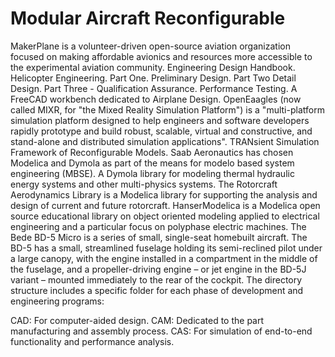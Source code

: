 # Modular Aircraft Reconfigurable

MakerPlane is a volunteer-driven open-source aviation organization focused on making affordable avionics and resources more accessible to the experimental aviation community. Engineering Design Handbook. Helicopter Engineering. Part One. Preliminary Design. Part Two Detail Design. Part Three - Qualification Assurance. Performance Testing. A FreeCAD workbench dedicated to Airplane Design. OpenEaagles (now called MIXR, for "the Mixed Reality Simulation Platform") is a "multi-platform simulation platform designed to help engineers and software developers rapidly prototype and build robust, scalable, virtual and constructive, and stand-alone and distributed simulation applications". TRANsient Simulation Framework of Reconfigurable Models. Saab Aeronautics has chosen Modelica and Dymola as part of the means for modelo based system engineering (MBSE). A Dymola library for modeling thermal hydraulic energy systems and other multi-physics systems. The Rotorcraft Aerodynamics Library is a Modelica library for supporting the analysis and design of current and future rotorcraft. HanserModelica is a Modelica open source educational library on object oriented modeling applied to electrical engineering and a particular focus on polyphase electric machines. The Bede BD-5 Micro is a series of small, single-seat homebuilt aircraft. The BD-5 has a small, streamlined fuselage holding its semi-reclined pilot under a large canopy, with the engine installed in a compartment in the middle of the fuselage, and a propeller-driving engine – or jet engine in the BD-5J variant – mounted immediately to the rear of the cockpit. The directory structure includes a specific folder for each phase of development and engineering programs:

CAD: For computer-aided design.
CAM: Dedicated to the part manufacturing and assembly process.
CAS: For simulation of end-to-end functionality and performance analysis.